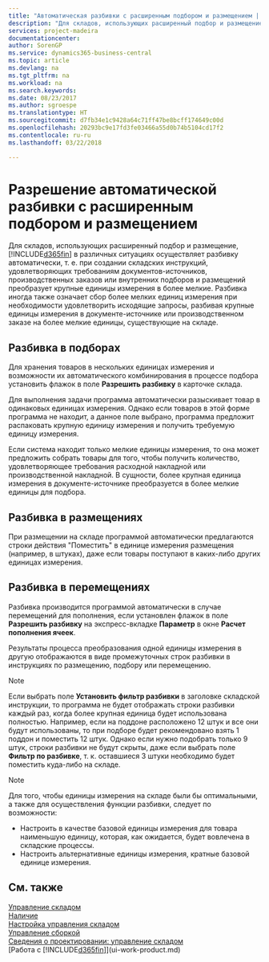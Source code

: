 ```yaml
---
title: "Автоматическая разбивки с расширенным подбором и размещением | Документы Майкрософт"
description: "Для складов, использующих расширенный подбор и размещение, можно осуществлять автоматическую разбивку, т. е. при создании складских инструкций, удовлетворяющих требованиям документов-источников, производственных заказов или внутренних подборов и размещений преобразовывать крупные единицы измерения в более мелкие."
services: project-madeira
documentationcenter: 
author: SorenGP
ms.service: dynamics365-business-central
ms.topic: article
ms.devlang: na
ms.tgt_pltfrm: na
ms.workload: na
ms.search.keywords: 
ms.date: 08/23/2017
ms.author: sgroespe
ms.translationtype: HT
ms.sourcegitcommit: d7fb34e1c9428a64c71ff47be8bcff174649c00d
ms.openlocfilehash: 20293bc9e17fd3fe03466a55d0b74b5104cd17f2
ms.contentlocale: ru-ru
ms.lasthandoff: 03/22/2018

---
```

# <a name="enable-automatic-breaking-bulk-with-directed-put-away-and-pick"></a>Разрешение автоматической разбивки с расширенным подбором и размещением
Для складов, использующих расширенный подбор и размещение, [!INCLUDE[d365fin](includes/d365fin_md.md)] в различных ситуациях осуществляет разбивку автоматически, т. е. при создании складских инструкций, удовлетворяющих требованиям документов-источников, производственных заказов или внутренних подборов и размещений преобразует крупные единицы измерения в более мелкие. Разбивка иногда также означает сбор более мелких единиц измерения при необходимости удовлетворить исходящие запросы, разбивая крупные единицы измерения в документе-источнике или производственном заказе на более мелкие единицы, существующие на складе.   

## <a name="breakbulking-in-picks"></a>Разбивка в подборах  
Для хранения товаров в нескольких единицах измерения и возможности их автоматического комбинирования в процессе подбора установить флажок в поле **Разрешить разбивку** в карточке склада.  

Для выполнения задачи программа автоматически разыскивает товар в одинаковых единицах измерения. Однако если товаров в этой форме программа не находит, а данное поле выбрано, программа предложит распаковать крупную единицу измерения и получить требуемую единицу измерения.  

Если система находит только мелкие единицы измерения, то она может предложить собрать товары для того, чтобы получить количество, удовлетворяющее требования расходной накладной или производственной накладной. В сущности, более крупная единица измерения в документе-источнике преобразуется в более мелкие единицы для подбора.  

## <a name="breakbulking-in-put-aways"></a>Разбивка в размещениях  
При размещении на складе программой автоматически предлагаются строки действия "Поместить" в единице измерения размещения (например, в штуках), даже если товары поступают в каких-либо других единицах измерения.  

## <a name="breakbulking-in-movements"></a>Разбивка в перемещениях  
Разбивка производится программой автоматически в случае перемещений для пополнения, если установлен флажок в поле **Разрешить разбивку** на экспресс-вкладке **Параметр** в окне **Расчет пополнения ячеек**.  

Результаты процесса преобразования одной единицы измерения в другую отображаются в виде промежуточных строк разбивки в инструкциях по размещению, подбору или перемещению.  

> [!NOTE]  
>  Если выбрать поле **Установить фильтр разбивки** в заголовке складской инструкции, то программа не будет отображать строки разбивки каждый раз, когда более крупная единица будет использована полностью. Например, если на поддоне расположено 12 штук и все они будут использованы, то при подборе будет рекомендовано взять 1 поддон и поместить 12 штук. Однако если нужно подобрать только 9 штук, строки разбивки не будут скрыты, даже если выбрать поле **Фильтр по разбивке**, т. к. оставшиеся 3 штуки необходимо будет поместить куда-либо на складе.  

> [!NOTE]  
>  Для того, чтобы единицы измерения на складе были бы оптимальными, а также для осуществления функции разбивки, следует по возможности:  
>   
> - Настроить в качестве базовой единицы измерения для товара наименьшую единицу, которая, как ожидается, будет вовлечена в складские процессы.  
> - Настроить альтернативные единицы измерения, кратные базовой единице измерения.  

## <a name="see-also"></a>См. также  
[Управление складом](warehouse-manage-warehouse.md)  
[Наличие](inventory-manage-inventory.md)  
[Настройка управления складом](warehouse-setup-warehouse.md)     
[Управление сборкой](assembly-assemble-items.md)    
[Сведения о проектировании: управление складом](design-details-warehouse-management.md)  
[Работа с [!INCLUDE[d365fin](includes/d365fin_md.md)]](ui-work-product.md)  

